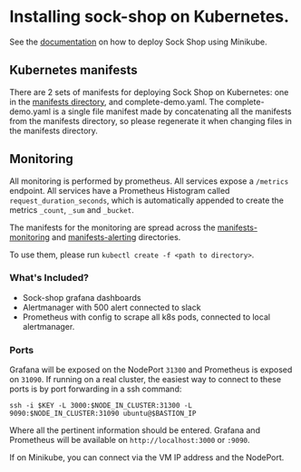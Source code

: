 # Installing sock-shop on Kubernetes.

See the [documentation](https://microservices-demo.github.io/deployment/kubernetes-minikube.html) on how to deploy Sock Shop using Minikube.

## Kubernetes manifests

There are 2 sets of manifests for deploying Sock Shop on Kubernetes: one in the [manifests directory](manifests/), and complete-demo.yaml. The complete-demo.yaml is a single file manifest
made by concatenating all the manifests from the manifests directory, so please regenerate it when changing files in the manifests directory.

## Monitoring

All monitoring is performed by prometheus. All services expose a `/metrics` endpoint. All services have a Prometheus Histogram called `request_duration_seconds`, which is automatically appended to create the metrics `_count`, `_sum` and `_bucket`.

The manifests for the monitoring are spread across the [manifests-monitoring](./manifests-monitoring) and [manifests-alerting](./manifests-alerting/) directories.

To use them, please run `kubectl create -f <path to directory>`.

### What's Included?

- Sock-shop grafana dashboards
- Alertmanager with 500 alert connected to slack
- Prometheus with config to scrape all k8s pods, connected to local alertmanager.

### Ports

Grafana will be exposed on the NodePort `31300` and Prometheus is exposed on `31090`. If running on a real cluster, the easiest way to connect to these ports is by port forwarding in a ssh command:

```
ssh -i $KEY -L 3000:$NODE_IN_CLUSTER:31300 -L 9090:$NODE_IN_CLUSTER:31090 ubuntu@$BASTION_IP
```

Where all the pertinent information should be entered. Grafana and Prometheus will be available on `http://localhost:3000` or `:9090`.

If on Minikube, you can connect via the VM IP address and the NodePort.
